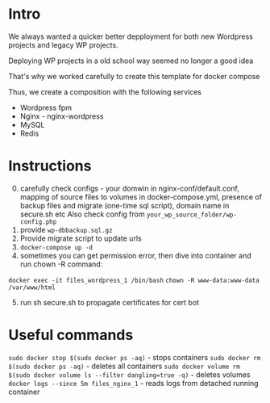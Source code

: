 

# Intro

We always wanted a quicker better depployment for both new Wordpress projects and legacy WP projects.

Deploying WP projects in a old school way seemed no longer a good idea

That's why we worked carefully to create this template for docker compose

Thus, we create a composition with the following services
- Wordpress fpm
- Nginx - nginx-wordpress
- MySQL
- Redis


# Instructions


0. carefully check configs - your domwin in nginx-conf/default.conf, mapping of source files to volumes in docker-compose.yml, presence of backup files and migrate (one-time sql script), domain name in secure.sh etc
Also check config from `your_wp_source_folder/wp-config.php`
1. provide `wp-dbbackup.sql.gz`
2. Provide migrate script to update urls
3. `docker-compose up -d `
4. sometimes you can get permission error, then dive into container and run chown -R command: 

`docker exec -it files_wordpress_1 /bin/bash`
`chown -R www-data:www-data /var/www/html`

5. run sh secure.sh to propagate certificates for cert bot


# Useful commands


`sudo docker stop $(sudo docker ps -aq)` - stops containers
`sudo docker rm $(sudo docker ps -aq)` - deletes all containers
`sudo docker volume rm $(sudo docker volume ls --filter dangling=true -q)` - deletes volumes
`docker logs --since 5m files_nginx_1` - reads logs from detached running container